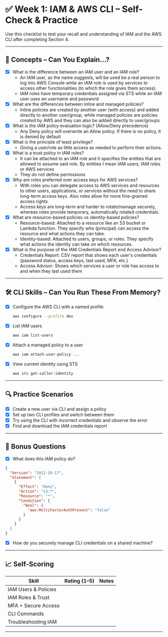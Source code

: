 # ✅ Week 1: IAM & AWS CLI – Self-Check & Practice

Use this checklist to test your recall and understanding of IAM and the AWS CLI after completing Section 4.

---

## 🧠 Concepts – Can You Explain...?

- [x] What is the difference between an IAM user and an IAM role?
  - An IAM user, as the name suggests, will be used be a real person to log into AWS Console while an IAM role is used by services to access other functionalities (to which the role gives them access).
  - IAM roles have temporary credentials assigned via STS while an IAM user uses an username and password 
- [x] What are the differences between inline and managed policies?
  - Inline policies are created by another user (with access) and added directly to another user/group, while managed policies are policies created by AWS and they can also be added directly to user/groups
- [x] What is the IAM policy evaluation logic? (Allow/Deny precedence)
  - Any Deny policy will overwrite an Allow policy. If there is no policy, it is denied by default
- [x] What is the principle of least privilege?
  - Giving a user/role as little access as needed to perform their actions.
- [x] What is a trust policy in IAM roles?
  - It can be attached to an IAM role and it specifies the entities that are allowed to assume said role. By entities I mean IAM users, IAM roles or AWS services
  - They do not define permissions
- [x] Why are roles preferred over access keys for AWS services?
  - With roles you can delegate access to AWS services and resources to other users, applications, or services without the need to share long-term access keys. Also roles allow for more fine-grained access rights
  - Access keys are long-term and harder to rotate/manage securely, whereas roles provide temporary, automatically rotated credentials.
- [x] What are resource-based policies vs identity-based policies?
  - Resource-based: Attached to a resource like an S3 bucket or Lambda function. They specify who (principal) can access the resource and what actions they can take.
  - Identity-based: Attached to users, groups, or roles. They specify what actions the identity can take on which resources.
- [x] What is the purpose of the IAM Credentials Report and Access Advisor?
  - Credentials Report: CSV report that shows each user's credentials (password status, access keys, last used, MFA, etc.)
  - Access Advisor: Shows which services a user or role has access to and when they last used them

---

## 🛠 CLI Skills – Can You Run These From Memory?

- [x] Configure the AWS CLI with a named profile
  ```bash
  aws configure --profile dev
  ```
- [x] List IAM users
  ```bash
  aws iam list-users
  ```
- [x] Attach a managed policy to a user
  ```bash
  aws iam attach-user-policy ...
  ```
- [x] View current identity using STS
  ```bash
  aws sts get-caller-identity
  ```

---

## 🔍 Practice Scenarios

- [x] Create a new user via CLI and assign a policy
- [x] Set up two CLI profiles and switch between them
- [x] Try using the CLI with incorrect credentials and observe the error
- [x] Find and download the IAM credentials report

---

## 📘 Bonus Questions

- [x] What does this IAM policy do?
```json
{
  "Version": "2012-10-17",
  "Statement": [
    {
      "Effect": "Deny",
      "Action": "s3:*",
      "Resource": "*",
      "Condition": {
        "Bool": {
          "aws:MultiFactorAuthPresent": "false"
        }
      }
    }
  ]
}
```
- [x] How do you securely manage CLI credentials on a shared machine?

---

## 📈 Self-Scoring

| Skill | Rating (1–5) | Notes |
|-------|--------------|-------|
| IAM Users & Policies |              |       |
| IAM Roles & Trust     |              |       |
| MFA + Secure Access   |              |       |
| CLI Commands          |              |       |
| Troubleshooting IAM   |              |       |

---
